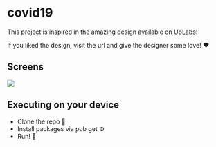 # covid19

This project is inspired in the amazing design available on [UpLabs!](https://www.uplabs.com/posts/covid-19-virus-tracker-application)

If you liked the design, visit the url and give the designer some love! :heart:

## Screens
![](screens/final.gif)


## Executing on your device

- Clone the repo :floppy_disk:
- Install packages via pub get :gear:
- Run! :rocket:
##

